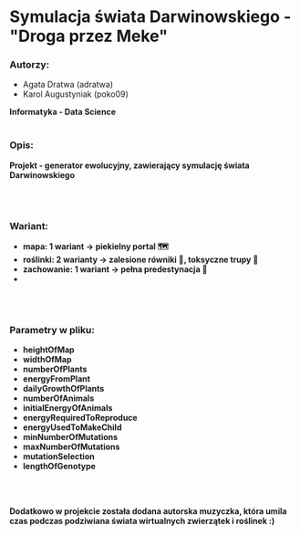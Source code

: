 # Symulacja świata Darwinowskiego - "Droga przez Meke"


### Autorzy:

- Agata Dratwa (adratwa)
- Karol Augustyniak (poko09)

<b>Informatyka - Data Science<b>
<br> </br>
### Opis:

Projekt - generator ewolucyjny, zawierający symulację świata Darwinowskiego

<br> </br>
### Wariant:

- mapa: 1 wariant -> piekielny portal 🗺️
- roślinki: 2 warianty -> zalesione równiki 🌳, toksyczne trupy 🌵
- zachowanie: 1 wariant -> pełna predestynacja 🙏
- 
<br> </br>
### Parametry w pliku:

- heightOfMap 
- widthOfMap
- numberOfPlants
- energyFromPlant
- dailyGrowthOfPlants
- numberOfAnimals
- initialEnergyOfAnimals
- energyRequiredToReproduce
- energyUsedToMakeChild
- minNumberOfMutations
- maxNumberOfMutations
- mutationSelection
- lengthOfGenotype

<br> </br>

Dodatkowo w projekcie została dodana autorska muzyczka, która umila czas podczas podziwiana świata wirtualnych zwierzątek i roślinek :)
